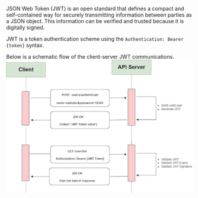 JSON Web Token (JWT) is an open standard that defines a compact and self-contained way for securely transmitting information between parties as a JSON object. This information can be verified and trusted because it is digitally signed.

JWT is a token authentication scheme using the `Authentication: Bearer {token}` syntax.

Below is a schematic flow of the client-server JWT communications. 
![alt text](./jwt1.png)